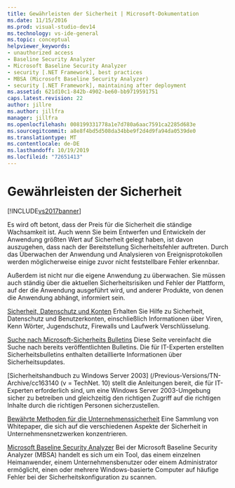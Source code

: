 ```yaml
---
title: Gewährleisten der Sicherheit | Microsoft-Dokumentation
ms.date: 11/15/2016
ms.prod: visual-studio-dev14
ms.technology: vs-ide-general
ms.topic: conceptual
helpviewer_keywords:
- unauthorized access
- Baseline Security Analyzer
- Microsoft Baseline Security Analyzer
- security [.NET Framework], best practices
- MBSA (Microsoft Baseline Security Analyzer)
- security [.NET Framework], maintaining after deployment
ms.assetid: 621d10c1-842b-4902-be60-bb9719591751
caps.latest.revision: 22
author: jillre
ms.author: jillfra
manager: jillfra
ms.openlocfilehash: 008199331778a1e7d780a6aac7591ca2285d683e
ms.sourcegitcommit: a8e8f4bd5d508da34bbe9f2d4d9fa94da0539de0
ms.translationtype: MT
ms.contentlocale: de-DE
ms.lasthandoff: 10/19/2019
ms.locfileid: "72651413"
---
```

# <a name="maintaining-security"></a>Gewährleisten der Sicherheit
[!INCLUDE[vs2017banner](../includes/vs2017banner.md)]

Es wird oft betont, dass der Preis für die Sicherheit die ständige Wachsamkeit ist. Auch wenn Sie beim Entwerfen und Entwickeln der Anwendung größten Wert auf Sicherheit gelegt haben, ist davon auszugehen, dass nach der Bereitstellung Sicherheitsfehler auftreten. Durch das Überwachen der Anwendung und Analysieren von Ereignisprotokollen werden möglicherweise einige zuvor nicht feststellbare Fehler erkennbar.

 Außerdem ist nicht nur die eigene Anwendung zu überwachen. Sie müssen auch ständig über die aktuellen Sicherheitsrisiken und Fehler der Plattform, auf der die Anwendung ausgeführt wird, und anderer Produkte, von denen die Anwendung abhängt, informiert sein.

 [Sicherheit, Datenschutz und Konten](http://go.microsoft.com/fwlink/?LinkId=72881) Erhalten Sie Hilfe zu Sicherheit, Datenschutz und Benutzerkonten, einschließlich Informationen über Viren, Kenn Wörter, Jugendschutz, Firewalls und Laufwerk Verschlüsselung.

 [Suche nach Microsoft-Sicherheits Bulletins](/security-updates/) Diese Seite vereinfacht die Suche nach bereits veröffentlichten Bulletins. Die für IT-Experten erstellten Sicherheitsbulletins enthalten detaillierte Informationen über Sicherheitsupdates.

 [Sicherheitshandbuch zu Windows Server 2003] (/Previous-Versions/TN-Archive/cc163140 (v = TechNet. 10) stellt die Anleitungen bereit, die für IT-Experten erforderlich sind, um eine Windows Server 2003-Umgebung sicher zu betreiben und gleichzeitig den richtigen Zugriff auf die richtigen Inhalte durch die richtigen Personen sicherzustellen.

 [Bewährte Methoden für die Unternehmenssicherheit](/previous-versions/tn-archive/cc750076%28v%3dtechnet.10%29) Eine Sammlung von Whitepaper, die sich auf die verschiedenen Aspekte der Sicherheit in Unternehmensnetzwerken konzentrieren.

 [Microsoft Baseline Security Analyzer](/windows/security/threat-protection/mbsa-removal-and-guidance) Bei der Microsoft Baseline Security Analyzer (MBSA) handelt es sich um ein Tool, das einem einzelnen Heimanwender, einem Unternehmensbenutzer oder einem Administrator ermöglicht, einen oder mehrere Windows-basierte Computer auf häufige Fehler bei der Sicherheitskonfiguration zu scannen.
